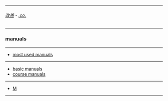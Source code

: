 
---

###### [改善](https://github.com/ttltrk/0C/blob/master/README.MD) - [.co.](https://github.com/ttltrk/PRG/blob/master/CODING.MD) 

---

### manuals

---

* [most used manuals](https://github.com/ttltrk/PRG/blob/master/MUM.MD)

---

* [basic manuals](https://github.com/ttltrk/PRG/blob/master/MANUALS.MD)
* [course manuals](https://github.com/ttltrk/PRG/blob/master/COUR_MAN.MD)

---

* [M]()

---
